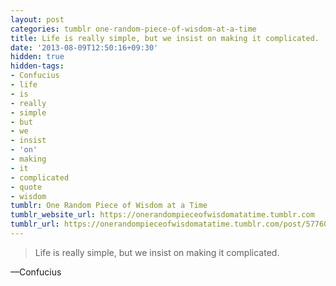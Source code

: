 ```yaml
---
layout: post
categories: tumblr one-random-piece-of-wisdom-at-a-time
title: Life is really simple, but we insist on making it complicated.
date: '2013-08-09T12:50:16+09:30'
hidden: true
hidden-tags:
- Confucius
- life
- is
- really
- simple
- but
- we
- insist
- 'on'
- making
- it
- complicated
- quote
- wisdom
tumblr: One Random Piece of Wisdom at a Time
tumblr_website_url: https://onerandompieceofwisdomatatime.tumblr.com
tumblr_url: https://onerandompieceofwisdomatatime.tumblr.com/post/57760352775/life-is-really-simple-but-we-insist-on-making-it
---
```

> Life is really simple, but we insist on making it complicated.

—Confucius
